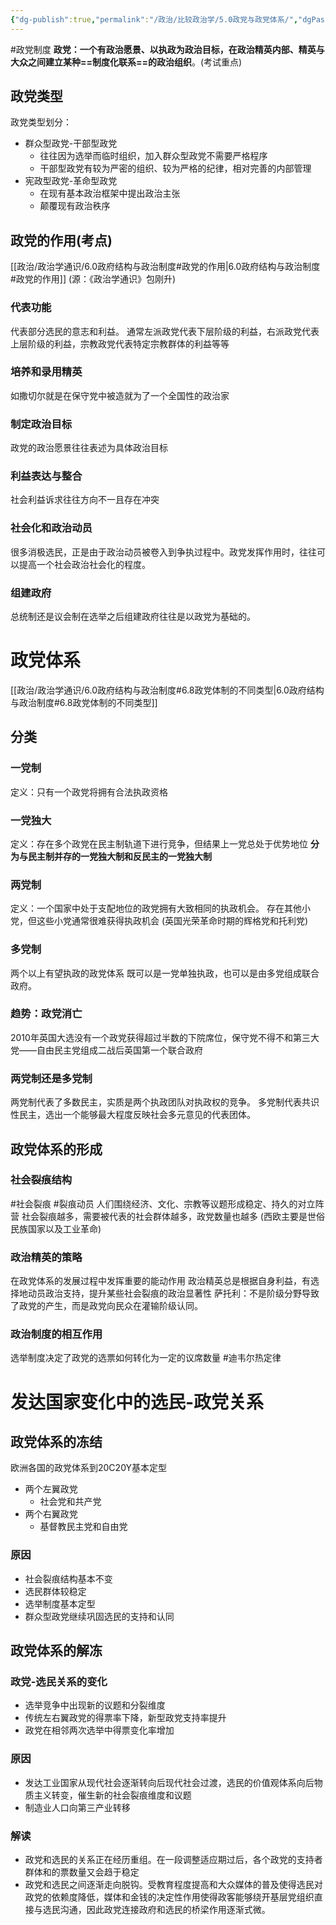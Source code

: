 ```yaml
---
{"dg-publish":true,"permalink":"/政治/比较政治学/5.0政党与政党体系/","dgPassFrontmatter":true}
---
```


#政党制度 
**政党：一个有政治愿景、以执政为政治目标，在政治精英内部、精英与大众之间建立某种==制度化联系==的政治组织**。(考试重点)
## 政党类型
政党类型划分：
- 群众型政党-干部型政党
	- 往往因为选举而临时组织，加入群众型政党不需要严格程序
	- 干部型政党有较为严密的组织、较为严格的纪律，相对完善的内部管理
- 宪政型政党-革命型政党
	- 在现有基本政治框架中提出政治主张
	- 颠覆现有政治秩序


## 政党的作用(考点)
[[政治/政治学通识/6.0政府结构与政治制度#政党的作用\|6.0政府结构与政治制度#政党的作用]]
(源：《政治学通识》包刚升)
### 代表功能
代表部分选民的意志和利益。
通常左派政党代表下层阶级的利益，右派政党代表上层阶级的利益，宗教政党代表特定宗教群体的利益等等
### 培养和录用精英
如撒切尔就是在保守党中被造就为了一个全国性的政治家
### 制定政治目标
政党的政治愿景往往表述为具体政治目标
### 利益表达与整合
社会利益诉求往往方向不一且存在冲突
### 社会化和政治动员
很多消极选民，正是由于政治动员被卷入到争执过程中。政党发挥作用时，往往可以提高一个社会政治社会化的程度。
### 组建政府
总统制还是议会制在选举之后组建政府往往是以政党为基础的。
# 政党体系
[[政治/政治学通识/6.0政府结构与政治制度#6.8政党体制的不同类型\|6.0政府结构与政治制度#6.8政党体制的不同类型]]
## 分类
### 一党制
定义：只有一个政党将拥有合法执政资格
### 一党独大
定义：存在多个政党在民主制轨道下进行竞争，但结果上一党总处于优势地位
**分为与民主制并存的一党独大制和反民主的一党独大制**
### 两党制
定义：一个国家中处于支配地位的政党拥有大致相同的执政机会。
存在其他小党，但这些小党通常很难获得执政机会
(英国光荣革命时期的辉格党和托利党)
### 多党制
两个以上有望执政的政党体系
既可以是一党单独执政，也可以是由多党组成联合政府。


### 趋势：政党消亡
2010年英国大选没有一个政党获得超过半数的下院席位，保守党不得不和第三大党——自由民主党组成二战后英国第一个联合政府
### 两党制还是多党制
两党制代表了多数民主，实质是两个执政团队对执政权的竞争。
多党制代表共识性民主，选出一个能够最大程度反映社会多元意见的代表团体。
## 政党体系的形成
### 社会裂痕结构
#社会裂痕 #裂痕动员 
人们围绕经济、文化、宗教等议题形成稳定、持久的对立阵营
社会裂痕越多，需要被代表的社会群体越多，政党数量也越多
(西欧主要是世俗民族国家以及工业革命)
### 政治精英的策略
在政党体系的发展过程中发挥重要的能动作用
政治精英总是根据自身利益，有选择地动员政治支持，提升某些社会裂痕的政治显著性
萨托利：不是阶级分野导致了政党的产生，而是政党向民众在灌输阶级认同。
### 政治制度的相互作用
选举制度决定了政党的选票如何转化为一定的议席数量
#迪韦尔热定律 
# 发达国家变化中的选民-政党关系
## 政党体系的冻结
欧洲各国的政党体系到20C20Y基本定型
- 两个左翼政党
	- 社会党和共产党
- 两个右翼政党
	- 基督教民主党和自由党
### 原因
- 社会裂痕结构基本不变
- 选民群体较稳定
- 选举制度基本定型
- 群众型政党继续巩固选民的支持和认同
## 政党体系的解冻
### 政党-选民关系的变化
- 选举竞争中出现新的议题和分裂维度
- 传统左右翼政党的得票率下降，新型政党支持率提升
- 政党在相邻两次选举中得票变化率增加
### 原因
- 发达工业国家从现代社会逐渐转向后现代社会过渡，选民的价值观体系向后物质主义转变，催生新的社会裂痕维度和议题
- 制造业人口向第三产业转移
### 解读
- 政党和选民的关系正在经历重组。在一段调整适应期过后，各个政党的支持者群体和的票数量又会趋于稳定
- 政党和选民之间逐渐走向脱钩。受教育程度提高和大众媒体的普及使得选民对政党的依赖度降低，媒体和金钱的决定性作用使得政客能够绕开基层党组织直接与选民沟通，因此政党连接政府和选民的桥梁作用逐渐式微。